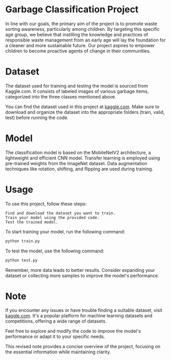 # Garbage Classification Project

In line with our goals, the primary aim of the project is to promote waste sorting awareness, particularly among children. By targeting this specific age group, we believe that instilling the knowledge and practices of responsible waste management from an early age will lay the foundation for a cleaner and more sustainable future. Our project aspires to empower children to become proactive agents of change in their communities.

# Dataset

The dataset used for training and testing the model is sourced from Kaggle.com. It consists of labeled images of various garbage items, categorized into the three classes mentioned above.

You can find the dataset used in this project at [kaggle.com](https://www.kaggle.com/datasets/asdasdasasdas/garbage-classification). Make sure to download and organize the dataset into the appropriate folders (train, valid, test) before running the code.

# Model

The classification model is based on the MobileNetV2 architecture, a lightweight and efficient CNN model. Transfer learning is employed using pre-trained weights from the ImageNet dataset. Data augmentation techniques like rotation, shifting, and flipping are used during training.

# Usage

To use this project, follow these steps:

    Find and download the dataset you want to train.
    Train your model using the provided code.
    Test the trained model.

To start training your model, run the following command:

``` bash
python train.py
```
To test the model, use the following command:

```bash
python test.py
```
Remember, more data leads to better results. Consider expanding your dataset or collecting more samples to improve the model's performance.

# Note

If you encounter any issues or have trouble finding a suitable dataset, visit [kaggle.com](https://www.kaggle.com). It's a popular platform for machine learning datasets and competitions, offering a wide range of datasets.

Feel free to explore and modify the code to improve the model's performance or adapt it to your specific needs.

This revised note provides a concise overview of the project, focusing on the essential information while maintaining clarity.
